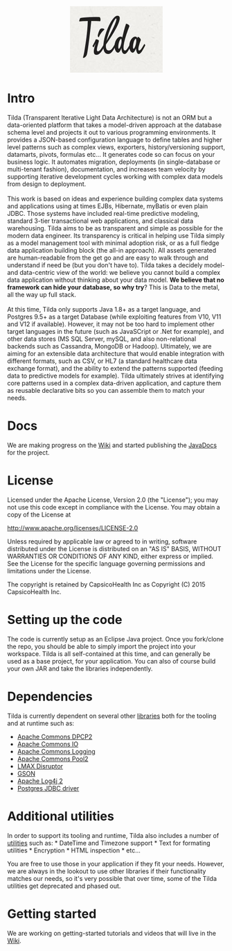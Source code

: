 <P align="center"><IMG src="docs/documentation/Tilda.jpg"></P>
<H1>Intro</H1>
Tilda (Transparent Iterative Light Data Architecture) is not an ORM but a data-oriented platform that takes a model-driven approach at the database schema level and projects it out to various programming environments. It provides a JSON-based configuration language to define tables and higher level patterns such as complex views, exporters, history/versioning support, datamarts, pivots, formulas etc... It generates code so can focus on your business logic. It automates migration, deployments (in single-database or multi-tenant fashion), documentation, and increases team velocity by supporting iterative development cycles working with complex data models from design to deployment.<BR>
<BR>
This work is based on ideas and experience building complex data systems and applications using at times EJBs, Hibernate, myBatis or even plain JDBC. Those systems have included real-time predictive modeling, standard 3-tier transactional web applications, and classical data warehousing. Tilda aims to be as transparent and simple as possible for the modern data engineer. Its transparency is critical in helping use Tilda simply as a model management tool with minimal adoption risk, or as a full fledge data application building block (the all-in approach). All assets generated are human-readable from the get go and are easy to walk through and understand if need be (but you don't have to). Tilda takes a decidely model- and data-centric view of the world: we believe you cannot build a complex data application without thinking about your data model. <B>We believe that no framework can hide your database, so why try</B>? This is Data to the metal, all the way up full stack.<BR>
<BR>
At this time, Tilda only supports Java 1.8+ as a target language, and Postgres 9.5+ as a target Database (while exploiting features from V10, V11 and V12 if available). However, it may not be too hard to implement other target languages in the future  (such as JavaSCript or .Net for example), and other data stores (MS SQL Server, mySQL, and also non-relational backends such as Cassandra,  MongoDB or Hadoop). Ultimately, we are aiming for an extensible data architecture that would enable integration with different formats, such as CSV, or HL7 (a standard healthcare data exchange format), and the ability to extend the patterns supported (feeding data to predictive models for example). Tilda ultimately strives at identifying core patterns used in a complex data-driven application, and capture them as reusable declarative bits so you can assemble them to match your needs.<BR>

<H1>Docs</H1>
We are making progress on the <A href="https://github.com/CapsicoHealth/Tilda/wiki">Wiki</A> and started publishing the <A href="https://capsicohealth.github.io/Tilda/javadocs/index.html">JavaDocs</A> for the project.
 
<H1>License</H1>
Licensed under the Apache License, Version 2.0 (the "License"); you may not use this code except in compliance with the License. You may obtain a copy of the License at

http://www.apache.org/licenses/LICENSE-2.0

Unless required by applicable law or agreed to in writing, software distributed under the License is distributed on an "AS IS" BASIS, WITHOUT WARRANTIES OR CONDITIONS OF ANY KIND, either express or implied. See the License for the specific language governing permissions and limitations under the License.

The copyright is retained by CapsicoHealth Inc as Copyright (C) 2015 CapsicoHealth Inc.

<H1>Setting up the code</H1>
The code is currently setup as an Eclipse Java project. Once you fork/clone the repo, you should be able to simply
import the project into your workspace. Tilda is all self-contained at this time, and can generally be used as
a base project, for your application. You can also of course build your own JAR and take the libraries independently.

<H1>Dependencies</H1>
Tilda is currently dependent on several other <A href="https://github.com/CapsicoHealth/Tilda/tree/master/lib">libraries</A> both for the tooling and at runtime such as:
  <UL><LI><A href="https://commons.apache.org/proper/commons-dbcp/">Apache Commons DPCP2</A>
      <LI> <A href="https://commons.apache.org/proper/commons-io/">Apache Commons IO</A>
      <LI> <A href="https://commons.apache.org/proper/commons-logging/">Apache Commons Logging</A>
      <LI> <A href="https://commons.apache.org/proper/commons-pool/">Apache Commons Pool2</A>
      <LI> <A href="http://lmax-exchange.github.io/disruptor/">LMAX Disruptor</A>
      <LI> <A href="https://code.google.com/p/google-gson/">GSON</A>
      <LI> <A href="http://logging.apache.org/log4j/2.x/">Apache Log4j 2</A>
      <LI> <A href="https://jdbc.postgresql.org/">Postgres JDBC driver</A>
  </UL>

<H1>Additional utilities</H1>
In order to support its tooling and runtime, Tilda also includes a number of <A href="https://github.com/CapsicoHealth/Tilda/tree/master/src/tilda/utils">utilities</A> such as:
  * DateTime and Timezone support
  * Text for formating utilities
  * Encryption
  * HTML inspection
  * etc...

You are free to use those in your application if they fit your needs. However, we are always in the lookout to use other libraries if their functionality matches our needs, so it's very possible that over time, some of the Tilda utilities get deprecated and phased out.

<H1>Getting started</H1>
We are working on getting-started tutorials and videos that will live in the <a href="https://github.com/CapsicoHealth/Tilda/wiki">Wiki</A>.

